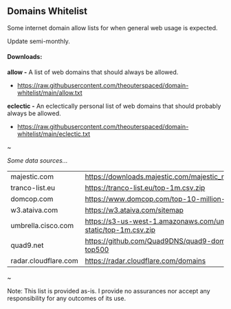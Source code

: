 ## Domains Whitelist

Some internet domain allow lists for when general web usage is expected.

Update semi-monthly.

#### Downloads:

**allow -** A list of web domains that should always be allowed.
  * https://raw.githubusercontent.com/theouterspaced/domain-whitelist/main/allow.txt

**eclectic -** An eclectically personal list of web domains that should probably always be allowed.
  * https://raw.githubusercontent.com/theouterspaced/domain-whitelist/main/eclectic.txt

~

*Some data sources...*

| | |
|------|-------|
| majestic.com | https://downloads.majestic.com/majestic_million.csv |
| tranco-list.eu | https://tranco-list.eu/top-1m.csv.zip |
| domcop.com | https://www.domcop.com/top-10-million-domains |
| w3.ataiva.com | https://w3.ataiva.com/sitemap |
| umbrella.cisco.com | https://s3-us-west-1.amazonaws.com/umbrella-static/top-1m.csv.zip |
| quad9.net | https://github.com/Quad9DNS/quad9-domains-top500 |
| radar.cloudflare.com | https://radar.cloudflare.com/domains |

~

Note: This list is provided as-is. I provide no assurances nor accept any responsibility for any outcomes of its use.
